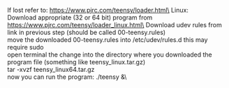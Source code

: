If lost refer to: https://www.pjrc.com/teensy/loader.html\
Linux: \
Download appropriate (32 or 64 bit) program from https://www.pjrc.com/teensy/loader_linux.html\
Download udev rules from link in previous step (should be called 00-teensy.rules)\
move the downloaded 00-teensy.rules into /etc/udev/rules.d this may require sudo\
open terminal the change into the directory where you downloaded the program file (something like teensy_linux.tar.gz)\
tar -xvzf teensy_linux64.tar.gz\
now you can run the program: ./teensy &\
